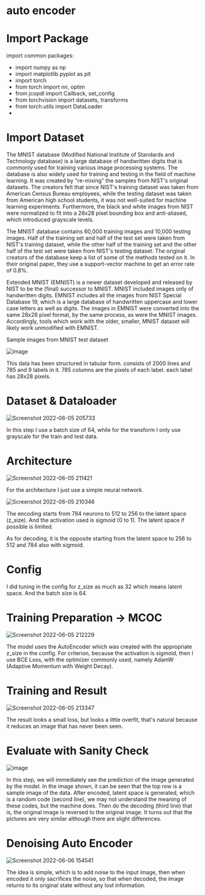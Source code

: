 # auto encoder
# Import Package
import common packages:
- import numpy as np
- import matplotlib.pyplot as plt
- import torch
- from torch import nn, optim
- from jcopdl import Callback, set_config
- from torchvision import datasets, transforms
- from torch.utils import DataLoader
- 

# Import Dataset
The MNIST database (Modified National Institute of Standards and Technology database) is a large database of handwritten digits that is commonly used for training various image processing systems. The database is also widely used for training and testing in the field of machine learning. It was created by "re-mixing" the samples from NIST's original datasets. The creators felt that since NIST's training dataset was taken from American Census Bureau employees, while the testing dataset was taken from American high school students, it was not well-suited for machine learning experiments. Furthermore, the black and white images from NIST were normalized to fit into a 28x28 pixel bounding box and anti-aliased, which introduced grayscale levels.

The MNIST database contains 60,000 training images and 10,000 testing images. Half of the training set and half of the test set were taken from NIST's training dataset, while the other half of the training set and the other half of the test set were taken from NIST's testing dataset. The original creators of the database keep a list of some of the methods tested on it. In their original paper, they use a support-vector machine to get an error rate of 0.8%.

Extended MNIST (EMNIST) is a newer dataset developed and released by NIST to be the (final) successor to MNIST. MNIST included images only of handwritten digits. EMNIST includes all the images from NIST Special Database 19, which is a large database of handwritten uppercase and lower case letters as well as digits. The images in EMNIST were converted into the same 28x28 pixel format, by the same process, as were the MNIST images. Accordingly, tools which work with the older, smaller, MNIST dataset will likely work unmodified with EMNIST.

Sample images from MNIST test dataset

![image](https://user-images.githubusercontent.com/86812576/172053706-ea5f4c0d-ed17-4e3e-8d80-9fa93bcd0b3b.png)

This data has been structured in tabular form. consists of 2000 lines and 785 and 9 labels in it. 785 columns are the pixels of each label. each label has 28x28 pixels.

# Dataset & Dataloader

![Screenshot 2022-06-05 205733](https://user-images.githubusercontent.com/86812576/172054258-0e75aed9-bd29-46dd-9004-e7c60d31ddbc.png)

In this step I use a batch size of 64, while for the transform I only use grayscale for the train and test data.

# Architecture

![Screenshot 2022-06-05 211421](https://user-images.githubusercontent.com/86812576/172054890-274de534-4ca2-47e8-8e3b-d041d14d7f32.png)

For the architecture I just use a simple neural network.

![Screenshot 2022-06-05 210346](https://user-images.githubusercontent.com/86812576/172054446-31349c20-09d0-4a43-83ed-92a2db304074.png)

The encoding starts from 784 neurons to 512 to 256 to the latent space (z_size). And the activation used is sigmoid (0 to 1). The latent space if possible is limited.

As for decoding, it is the opposite starting from the latent space to 256 to 512 and 784 also with sigmoid.

# Config
I did tuning in the config for z_size as much as 32 which means latent space. And the batch size is 64.

# Training Preparation -> MCOC

![Screenshot 2022-06-05 212229](https://user-images.githubusercontent.com/86812576/172055234-177fe073-046e-4e25-a0d2-696ad0badbe3.png)

The model uses the AutoEncoder which was created with the appropriate z_size in the config. For criterion, because the activation is sigmoid, then I use BCE Loss, with the optimizer commonly used, namely AdamW (Adaptive Momentum with Weight Decay).

# Training and Result

![Screenshot 2022-06-05 213347](https://user-images.githubusercontent.com/86812576/172055724-0d46774b-6d7e-49f3-a033-13510a90dfbc.png)

The result looks a small loss, but looks a little overfit, that's natural because it reduces an image that has never been seen.

# Evaluate with Sanity Check

![image](https://user-images.githubusercontent.com/86812576/172056249-6fc38070-9ff6-437f-bda4-24a0585b2e0f.png)

In this step, we will immediately see the prediction of the image generated by the model.
In the image shown, it can be seen that the top row is a sample image of the data. After encoded, latent space is generated, which is a random code (second line), we may not understand the meaning of these codes, but the machine does. Then do the decoding (third line) that is, the original image is reversed to the original image. It turns out that the pictures are very similar although there are slight differences.

# Denoising Auto Encoder
![Screenshot 2022-06-06 154541](https://user-images.githubusercontent.com/86812576/172128095-8371f14a-a130-43cd-8d6e-3d4acce012e0.png)

The idea is simple, which is to add noise to the input image, then when encoded it only sacrifices the noise, so that when decoded, the image returns to its original state without any lost information.

